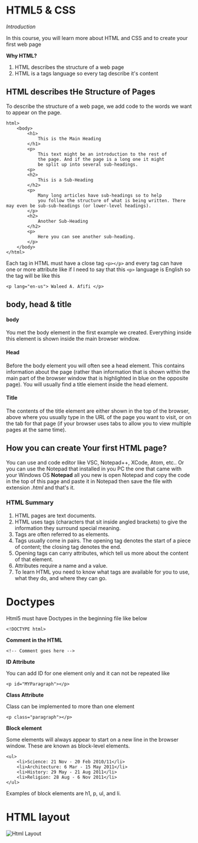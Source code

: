 
# HTML5 & CSS

_Introduction_

In this course, you will learn more about HTML and CSS and to create your first web page

**Why HTML?**
1. HTML describes the structure of a web page 
2. HTML is a tags language so every tag describe it's content


## HTML describes tHe Structure of Pages

 To describe the structure of a web page, we add code to the words we want to appear on the page.

```
html>
    <body>
        <h1>
            This is the Main Heading
        </h1>
        <p>
            This text might be an introduction to the rest of
            the page. And if the page is a long one it might
            be split up into several sub-headings.
        <p> 
        <h2>
            This is a Sub-Heading
        </h2>
        <p>
            Many long articles have sub-headings so to help
            you follow the structure of what is being written. There may even be sub-sub-headings (or lower-level headings).
        </p>
        <h2>
            Another Sub-Heading
        </h2>
        <p>
            Here you can see another sub-heading.
        </p> 
    </body>
</html>
```

Each tag in HTML must have a close tag `<p></p>` and every tag can have one or more attribute like if I need to say that this `<p>` language is English  so the tag will be like this
```
<p lang="en-us"> Waleed A. Afifi </p>
```

## body, head & title

#### body

You met the body element
in the first example we created. Everything inside this element is shown inside the main browser window.


#### Head

Before the body element you will often see a head element. This contains information
about the page (rather than information that is shown within the main part of the browser window that is highlighted in blue on the opposite page).
You will usually find a title element inside the head element.


#### Title

The contents of the title element are either shown in the top of the browser, above where you usually type in the URL of the page you want to visit, or
on the tab for that page (if your browser uses tabs to allow you to view multiple pages at the same time).


## How you can create Your first HTML page?

You can use and code editor like VSC, Notepad++, XCode, Atom, etc..
Or you can use the Notepad that installed in you PC the one that came with your Windows OS **Notepad** all you new is open Notepad and copy the code in the top of this page and paste it in Notepad then save the file with extension  _.html_  and that's it.


### HTML Summary

1. HTML pages are text documents.
2. HTML uses tags (characters that sit inside angled brackets) to give the information they surround special meaning.
3. Tags are often referred to as elements.
4. Tags usually come in pairs. The opening tag denotes the start of a piece of content; the closing tag denotes the end.
5. Opening tags can carry attributes, which tell us more about the content of that element.
6. Attributes require a name and a value.
7. To learn HTML you need to know what tags are available for you to use, what they do, and where they can go.



# Doctypes
Html5 must have Doctypes in the beginning file like below
```
<!DOCTYPE html>
```

**Comment in the HTML**
```
<!-- Comment goes here -->
```

**ID Attribute**

You can add ID for one element only and it can not be repeated like
```
<p id="MYParagraph"></p>
```

**Class Attribute**

Class can be implemented to more than one element
```
<p class="paragraph"></p>
```

**Block element**

Some elements will always appear to start on a new line in the browser window. These are known as block-level elements.
```
<ul>
    <li>Science: 21 Nov - 20 Feb 2010/11</li>
    <li>Architecture: 6 Mar - 15 May 2011</li>
    <li>History: 29 May - 21 Aug 2011</li>
    <li>Religion: 28 Aug - 6 Nov 2011</li>
</ul>
```
Examples of block elements are h1, p, ul, and li.


# HTML layout
![Html Layout](https://www.w3schools.com/html/img_sem_elements.gif)
